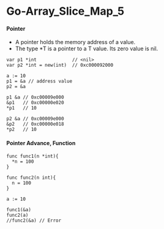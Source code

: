 # Go-Array_Slice_Map_5

#### Pointer
* A pointer holds the memory address of a value.
* The type *T is a pointer to a T value. Its zero value is nil.

```
var p1 *int             // <nil>
var p2 *int = new(int)  // 0xc000092000

a := 10
p1 = &a // address value
p2 = &a

p1 &a // 0xc00009e000
&p1   // 0xc00000e020
*p1   // 10

p2 &a // 0xc00009e000
&p2   // 0xc00000e018
*p2   // 10
```

#### Pointer Advance, Function
```
func func1(n *int){
  *n = 100
}

func func2(n int){
  n = 100
}

a := 10

func1(&a)
func2(a)
//func2(&a) // Error
```
